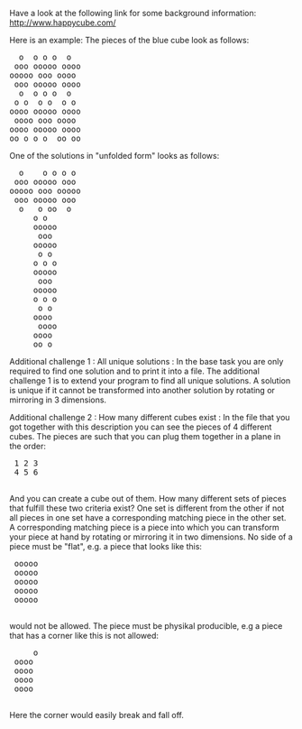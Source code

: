 Have a look at the following link for some background information:
http://www.happycube.com/

Here is an example:
The pieces of the blue cube look as follows:
<pre>
  o  o o o  o  
 ooo ooooo oooo
ooooo ooo oooo 
 ooo ooooo oooo
  o  o o o  o  
 o o  o o  o o 
oooo ooooo oooo
 oooo ooo oooo 
oooo ooooo oooo
oo o o o  oo oo
</pre>
One of the solutions in "unfolded form" looks as follows:
<pre>
  o    o o o o 
 ooo ooooo ooo 
ooooo ooo ooooo
 ooo ooooo ooo 
  o   o oo  o  
     o o       
     ooooo     
      ooo      
     ooooo     
      o o      
     o o o     
     ooooo     
      ooo      
     ooooo     
     o o o     
      o o      
     oooo      
      oooo     
     oooo      
     oo o      
</pre>
Additional challenge 1 : All unique solutions :
In the base task you are only required to find one solution and to
print it into a file. The additional challenge 1 is to extend your
program to find all unique solutions. A solution is unique if it
cannot be transformed into another solution by rotating or mirroring
in 3 dimensions.

Additional challenge 2 : How many different cubes exist :
In the file that you got together with this description you can see
the pieces of 4 different cubes. The pieces are such that you can plug
them together in a plane in the order:
<pre>
 1 2 3
 4 5 6
 </pre>
And you can create a cube out of them. How many different sets of
pieces that fulfill these two criteria exist? One set is different
from the other if not all pieces in one set have a corresponding
matching piece in the other set. A corresponding matching piece is a
piece into which you can transform your piece at hand by rotating or
mirroring it in two dimensions. No side of a piece must be "flat",
e.g. a piece that looks like this:
<pre>
 ooooo
 ooooo
 ooooo
 ooooo
 ooooo
 </pre>
would not be allowed. The piece must be physikal producible, e.g a
piece that has a corner like this is not allowed:
<pre>
     o
 oooo 
 oooo 
 oooo 
 oooo 
 </pre>
Here the corner would easily break and fall off.
